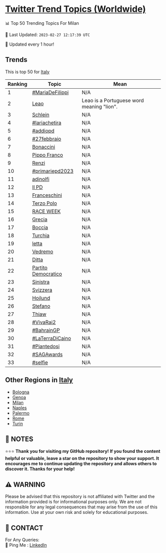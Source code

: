 [Twitter Trend Topics (Worldwide)](https://github.com/ErcinDedeoglu/Twitter-Trend-Topics)
==========


📊 Top 50 Trending Topics For Milan

📆 Last Updated: `2023-02-27 12:17:39 UTC`

🔧 Updated every 1 hour!


## Trends

This is top 50 for [Italy](</Italy>)

| Ranking | Topic | Mean |
| ------- | ------------ | ------------ |
| 1 | [#MariaDeFilippi](http://twitter.com/search?q=%23MariaDeFilippi) | N/A |
| 2 | [Leao](http://twitter.com/search?q=Leao) | Leao is a Portuguese word meaning "lion". |
| 3 | [Schlein](http://twitter.com/search?q=Schlein) | N/A |
| 4 | [#lariachetira](http://twitter.com/search?q=%23lariachetira) | N/A |
| 5 | [#addiopd](http://twitter.com/search?q=%23addiopd) | N/A |
| 6 | [#27febbraio](http://twitter.com/search?q=%2327febbraio) | N/A |
| 7 | [Bonaccini](http://twitter.com/search?q=Bonaccini) | N/A |
| 8 | [Pippo Franco](http://twitter.com/search?q=Pippo+Franco) | N/A |
| 9 | [Renzi](http://twitter.com/search?q=Renzi) | N/A |
| 10 | [#primariepd2023](http://twitter.com/search?q=%23primariepd2023) | N/A |
| 11 | [adinolfi](http://twitter.com/search?q=adinolfi) | N/A |
| 12 | [Il PD](http://twitter.com/search?q=Il+PD) | N/A |
| 13 | [Franceschini](http://twitter.com/search?q=Franceschini) | N/A |
| 14 | [Terzo Polo](http://twitter.com/search?q=Terzo+Polo) | N/A |
| 15 | [RACE WEEK](http://twitter.com/search?q=RACE+WEEK) | N/A |
| 16 | [Grecia](http://twitter.com/search?q=Grecia) | N/A |
| 17 | [Boccia](http://twitter.com/search?q=Boccia) | N/A |
| 18 | [Turchia](http://twitter.com/search?q=Turchia) | N/A |
| 19 | [letta](http://twitter.com/search?q=letta) | N/A |
| 20 | [Vedremo](http://twitter.com/search?q=Vedremo) | N/A |
| 21 | [Ditta](http://twitter.com/search?q=Ditta) | N/A |
| 22 | [Partito Democratico](http://twitter.com/search?q=Partito+Democratico) | N/A |
| 23 | [Sinistra](http://twitter.com/search?q=Sinistra) | N/A |
| 24 | [Svizzera](http://twitter.com/search?q=Svizzera) | N/A |
| 25 | [Hojlund](http://twitter.com/search?q=Hojlund) | N/A |
| 26 | [Stefano](http://twitter.com/search?q=Stefano) | N/A |
| 27 | [Thiaw](http://twitter.com/search?q=Thiaw) | N/A |
| 28 | [#VivaRai2](http://twitter.com/search?q=%23VivaRai2) | N/A |
| 29 | [#BahrainGP](http://twitter.com/search?q=%23BahrainGP) | N/A |
| 30 | [#LaTerraDiCaino](http://twitter.com/search?q=%23LaTerraDiCaino) | N/A |
| 31 | [#Piantedosi](http://twitter.com/search?q=%23Piantedosi) | N/A |
| 32 | [#SAGAwards](http://twitter.com/search?q=%23SAGAwards) | N/A |
| 33 | [#selfie](http://twitter.com/search?q=%23selfie) | N/A |



## Other Regions in [Italy](</Italy>)

* [Bologna](</Italy/Bologna.md>)
* [Genoa](</Italy/Genoa.md>)
* [Milan](</Italy/Milan.md>)
* [Naples](</Italy/Naples.md>)
* [Palermo](</Italy/Palermo.md>)
* [Rome](</Italy/Rome.md>)
* [Turin](</Italy/Turin.md>)



## 📝 NOTES

⭐⭐⭐ **Thank you for visiting my GitHub repository! If you found the content helpful or valuable, leave a star on the repository to show your support. It encourages me to continue updating the repository and allows others to discover it. Thanks for your help!**


## ⚠️ WARNING

Please be advised that this repository is not affiliated with Twitter and the information provided is for informational purposes only. We are not responsible for any legal consequences that may arise from the use of this information. Use at your own risk and solely for educational purposes.


## 📨 CONTACT

 For Any Queries:  
            🏓 Ping Me : [LinkedIn](https://www.linkedin.com/in/ercindedeoglu/)
